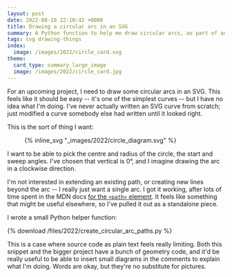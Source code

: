 ```yaml
---
layout: post
date: 2022-08-10 22:10:42 +0000
title: Drawing a circular arc in an SVG
summary: A Python function to help me draw circular arcs, as part of an upcoming project.
tags: svg drawing-things
index:
  image: /images/2022/circle_card.svg
theme:
  card_type: summary_large_image
  image: /images/2022/circle_card.jpg
---
```


For an upcoming project, I need to draw some circular arcs in an SVG.
This feels like it should be easy -- it's one of the simplest curves -- but I have no idea what I'm doing.
I've never actually written an SVG curve from scratch; just modified a curve somebody else had written until it looked right.

This is the sort of thing I want:

<figure style="max-width: 600px;">
  {% inline_svg "_images/2022/circle_diagram.svg" %}
</figure>

I want to be able to pick the centre and radius of the circle, the start and sweep angles.
I've chosen that vertical is 0&deg;, and I imagine drawing the arc in a clockwise direction.

I'm not interested in extending an existing path, or creating new lines beyond the arc -- I really just want a single arc.
I got it working, after lots of time spent in the MDN docs [for the `<path>` element][mdn].
It feels like something that might be useful elsewhere, so I've pulled it out as a standalone piece.

I wrote a small Python helper function:

{% download /files/2022/create_circular_arc_paths.py %}

This is a case where source code as plain text feels really limiting.
Both this snippet and the bigger project have a bunch of geometry code, and it'd be really useful to be able to insert small diagrams in the comments to explain what I'm doing.
Words are okay, but they're no substitute for pictures.

[mdn]: https://developer.mozilla.org/en-US/docs/Web/SVG/Tutorial/Paths#curve_commands
